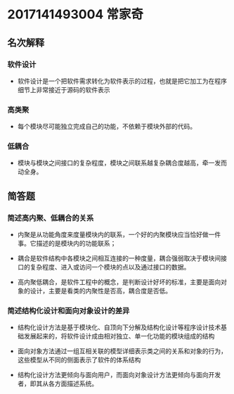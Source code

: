 # 2017141493004 常家奇
## 名次解释

### 软件设计
- 软件设计是一个把软件需求转化为软件表示的过程，也就是把它加工为在程序细节上非常接近于源码的软件表示

### 高类聚
- 每个模块尽可能独立完成自己的功能，不依赖于模块外部的代码。

### 低耦合
- 模块与模块之间接口的复杂程度，模块之间联系越复杂耦合度越高，牵一发而动全身。

## 简答题

### 简述高内聚、低耦合的关系

- 内聚是从功能角度来度量模块内的联系，一个好的内聚模块应当恰好做一件事。它描述的是模块内的功能联系；

- 耦合是软件结构中各模块之间相互连接的一种度量，耦合强弱取决于模块间接口的复杂程度、进入或访问一个模块的点以及通过接口的数据。

- 高内聚低耦合，是软件工程中的概念，是判断设计好坏的标准，主要是面向对象的设计，主要是看类的内聚性是否高，耦合度是否低。


### 简述结构化设计和面向对象设计的差异
- 结构化设计方法是基于模块化、自顶向下分解及结构化设计等程序设计技术基础发展起来的，将软件设计成由相对独立、单一化功能的模块组成的结构

- 面向对象方法通过一组互相关联的模型详细表示类之间的关系和对象的行为，这些模型从不同的侧面表示了软件的体系结构

- 结构化设计方法更倾向与面向用户，而面向对象设计方法更倾向与面向开发者，即其从各方面描述系统。